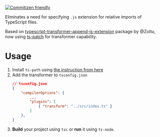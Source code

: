 [![Commitizen friendly](https://img.shields.io/badge/commitizen-friendly-brightgreen.svg)](http://commitizen.github.io/cz-cli/)



Eliminates a need for specifying `.js` extension for relative imports of TypeScript files.

Based on [typescript-transformer-append-js-extension](https://github.com/Zoltu/typescript-transformer-append-js-extension) package by @Zoltu, now using [ts-patch](https://github.com/nonara/ts-patch) for transformer capability.

# Usage
1. Install `ts-path` using [the instruction from here](https://github.com/nonara/ts-patch)
1. Add the transformer to `tsconfig.json`
	```json
	// tsconfig.json
	{
		"compilerOptions": {
			...
			"plugins": [
				{ "transform": "../src/index.ts" }
			]
		},
	}
	```
1. **Build** your project using `tsc` or **run** it using `ts-node`.